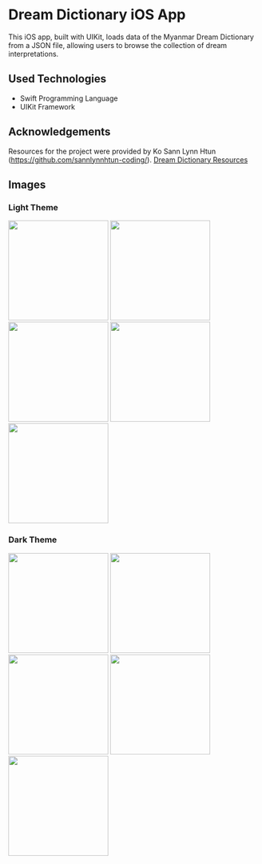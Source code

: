 # Dream Dictionary iOS App

This iOS app, built with UIKit, loads data of the Myanmar Dream Dictionary from a JSON file, allowing users to browse the collection of dream interpretations.

## Used Technologies

- Swift Programming Language
- UIKit Framework

## Acknowledgements

Resources for the project were provided by Ko Sann Lynn Htun (https://github.com/sannlynnhtun-coding/).
[Dream Dictionary Resources](https://github.com/burma-project-ideas/dream-dictionary)

## Images

### Light Theme

<img src="https://github.com/user-attachments/assets/cee27423-3494-41f9-9644-a617be7d26a0" width="200">

<img src="https://github.com/user-attachments/assets/089268b8-dd1d-4a6a-924f-1f4ea65db5ac" width="200">

<img src="https://github.com/user-attachments/assets/d9b11d0d-da5c-491b-aa4c-acbcf13c4d9e" width="200">

<img src="https://github.com/user-attachments/assets/04bdbc22-0ae3-4bd1-a591-7fb44d1f68ae" width="200">

<img src="https://github.com/user-attachments/assets/dd616b64-2bf8-48a5-a1a7-af44a3b91e6d" width="200">

### Dark Theme

<img src="https://github.com/user-attachments/assets/fc92afaf-61de-4b2c-a469-39a858790208" width="200">

<img src="https://github.com/user-attachments/assets/dd6a9293-553b-48b3-a279-8426de175402" width="200">

<img src="https://github.com/user-attachments/assets/0336085d-a74f-4a89-9628-314418ca4de0" width="200">

<img src="https://github.com/user-attachments/assets/f61d1bf5-0643-4f36-9e4e-436f98575142" width="200">

<img src="https://github.com/user-attachments/assets/617b34ef-1f53-4fbc-a508-97f75995a471" width="200">
